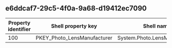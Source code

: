 ## e6ddcaf7-29c5-4f0a-9a68-d19412ec7090

Property identifier | Shell property key | Shell name | Alias
--- | --- | --- | ---
100 | PKEY_Photo_LensManufacturer | System.Photo.LensManufacturer | 

